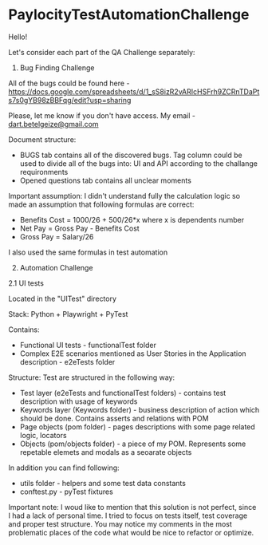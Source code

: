 # PaylocityTestAutomationChallenge

Hello!

Let's consider each part of the QA Challenge separately:

1. Bug Finding Challenge

All of the bugs could be found here - https://docs.google.com/spreadsheets/d/1_sS8izR2vARIcHSFrh9ZCRnTDaPts7s0gYB98zBBFqg/edit?usp=sharing

Please, let me know if you don't have access. My email - dart.betelgeize@gmail.com

Document structure:
- BUGS tab contains all of the discovered bugs. Tag column could be used to divide all of the bugs into: UI and API according to the challange requironments
- Opened questions tab contains all unclear moments

Important assumption:
I didn't understand fully the calculation logic so made an assumption that following formulas are correct:
- Benefits Cost = 1000/26 + 500/26*x where x is dependents number
- Net Pay = Gross Pay - Benefits Cost
- Gross Pay = Salary/26

I also used the same formulas in test automation



2. Automation Challenge

2.1 UI tests

Located in the "UITest" directory

Stack: Python + Playwright + PyTest

Contains:
- Functional UI tests - functionalTest folder
- Complex E2E scenarios mentioned as User Stories in the Application description - e2eTests folder

Structure:
Test are structured in the following way:
- Test layer (e2eTests and functionalTest folders) - contains test description with usage of keywords
- Keywords layer (Keywords folder) - business description of action which should be done. Contains asserts and relations with POM
- Page objects (pom folder) - pages descriptions with some page related logic, locators
- Objects (pom/objects folder) - a piece of my POM. Represents some repetable elemets and modals as a seoarate objects

In addition you can find following:
- utils folder - helpers and some test data constants
- conftest.py - pyTest fixtures

Important note: I woud like to mention that this solution is not perfect, since I had a lack of personal time.
I tried to focus on tests itself, test coverage and proper test structure.
You may notice my comments in the most problematic places of the code what would be nice to refactor or optimize.